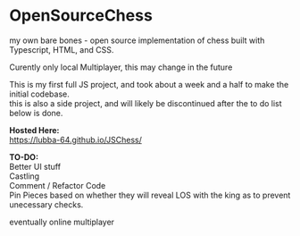 # OpenSourceChess
my own bare bones - open source implementation of chess built with Typescript, HTML, and CSS.
         
Curently only local Multiplayer, this may change in the future
       
This is my first full JS project, and took about a week and a half to make the initial codebase.     
this is also a side project, and will likely be discontinued after the to do list below is done.     
         
**Hosted Here:**     
https://lubba-64.github.io/JSChess/     
      
**TO-DO:**      
Better UI stuff      
Castling              
Comment / Refactor Code           
Pin Pieces based on whether they will reveal LOS with the king as to prevent unecessary checks.        
         
eventually online multiplayer